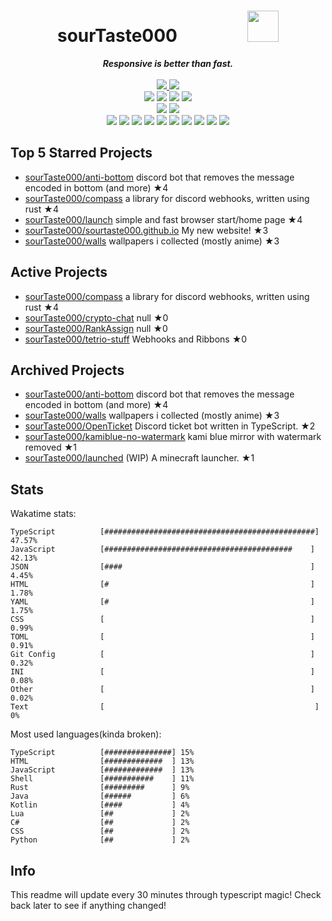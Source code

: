 <!-- deno-fmt-ignore-file -->
<h1 align="center">sourTaste000&emsp;&emsp;&emsp;&emsp;<img src="https://avatars.githubusercontent.com/u/47074495" width="50px"></h1>
<div align="center">
  <b><i>Responsive is better than fast.</i></b>
  <br />
  <br />
  <a href="https://heartbeat.sourtaste000.dev">
    <img src="https://img.shields.io/badge/dynamic/json?color=ffd3da&label=Last%20seen&query=last_beat_formatted&suffix=%20ago&url=https%3A%2F%2Fheartbeat.sourtaste000.dev%2Fapi%2Fstats" />
  </a>
  <img src="https://img.shields.io/badge/Discord-sourTaste000%232391-ffc9e5?labelColor=4c566a&logo=Discord" />
  <br />
  <img src="https://img.shields.io/badge/-Vim-%23ffaaea?logo=Vim&labelColor=4c566a" />
  <img src="https://img.shields.io/badge/-CLion-%23f69ee1?logo=CLion&labelColor=4c566a" />
  <img src="https://img.shields.io/badge/-IntellJ IDEA-%23ffbeef?logo=IntelliJIDEA&labelColor=4c566a" />
  <img src="https://img.shields.io/badge/-Visual Studio Code-%23ffb4ed?logo=VisualStudioCode&labelColor=4c566a" />
  <br />
  <img src="https://img.shields.io/badge/-macOS-%23ec91d8?logo=macOS&labelColor=4c566a" />
  <img src="https://img.shields.io/badge/-Linux-%23ffcee0?logo=Linux&labelColor=4c566a" />
  <br />
<img src="https://img.shields.io/badge/-TypeScript-d8e2dc" />
<img src="https://img.shields.io/badge/-Rust-fec5bb" />
<img src="https://img.shields.io/badge/-HTML-fec89a" />
<img src="https://img.shields.io/badge/-other-ffe5d9" />
<img src="https://img.shields.io/badge/-Shell-e8e8e4" />
<img src="https://img.shields.io/badge/-JavaScript-f8edeb" />
<img src="https://img.shields.io/badge/-Java-fcd5ce" />
<img src="https://img.shields.io/badge/-Kotlin-ffd7ba" />
<img src="https://img.shields.io/badge/-Swift-fae1dd" />
<img src="https://img.shields.io/badge/-CSS-ece4db" />
  <br />
</div>

## Top 5 Starred Projects

- [sourTaste000/anti-bottom](https://github.com/sourTaste000/anti-bottom) discord bot that removes the message encoded in bottom (and more) ★4
- [sourTaste000/compass](https://github.com/sourTaste000/compass) a library for discord webhooks, written using rust ★4
- [sourTaste000/launch](https://github.com/sourTaste000/launch) simple and fast browser start/home page ★4
- [sourTaste000/sourtaste000.github.io](https://github.com/sourTaste000/sourtaste000.github.io) My new website! ★3
- [sourTaste000/walls](https://github.com/sourTaste000/walls) wallpapers i collected (mostly anime) ★3

## Active Projects

- [sourTaste000/compass](https://github.com/sourTaste000/compass) a library for discord webhooks, written using rust ★4
- [sourTaste000/crypto-chat](https://github.com/sourTaste000/crypto-chat) null ★0
- [sourTaste000/RankAssign](https://github.com/sourTaste000/RankAssign) null ★0
- [sourTaste000/tetrio-stuff](https://github.com/sourTaste000/tetrio-stuff) Webhooks and Ribbons ★0

## Archived Projects

- [sourTaste000/anti-bottom](https://github.com/sourTaste000/anti-bottom) discord bot that removes the message encoded in bottom (and more) ★4
- [sourTaste000/walls](https://github.com/sourTaste000/walls) wallpapers i collected (mostly anime) ★3
- [sourTaste000/OpenTicket](https://github.com/sourTaste000/OpenTicket) Discord ticket bot written in TypeScript. ★2
- [sourTaste000/kamiblue-no-watermark](https://github.com/sourTaste000/kamiblue-no-watermark) kami blue mirror with watermark removed ★1
- [sourTaste000/launched](https://github.com/sourTaste000/launched) (WIP) A minecraft launcher. ★1

## Stats

Wakatime stats:
```
TypeScript          [###############################################] 47.57%
JavaScript          [##########################################    ] 42.13%
JSON                [####                                          ] 4.45%
HTML                [#                                             ] 1.78%
YAML                [#                                             ] 1.75%
CSS                 [                                              ] 0.99%
TOML                [                                              ] 0.91%
Git Config          [                                              ] 0.32%
INI                 [                                              ] 0.08%
Other               [                                              ] 0.02%
Text                [                                               ] 0%
```

Most used languages(kinda broken):
```
TypeScript          [###############] 15%
HTML                [#############  ] 13%
JavaScript          [#############  ] 13%
Shell               [###########    ] 11%
Rust                [#########      ] 9%
Java                [######         ] 6%
Kotlin              [####           ] 4%
Lua                 [##             ] 2%
C#                  [##             ] 2%
CSS                 [##             ] 2%
Python              [##             ] 2%
```

## Info

This readme will update every 30 minutes through typescript magic! Check back later to see if anything changed!
